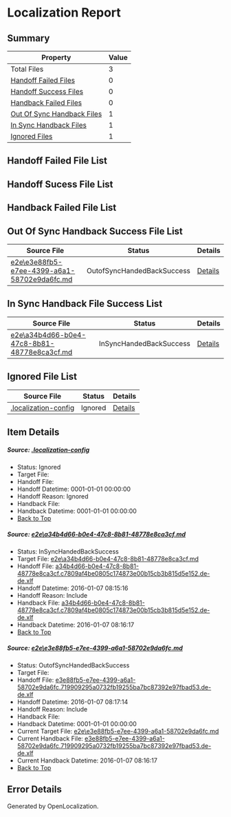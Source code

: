 # <a name='report-top'></a> Localization Report

## Summary
 Property | Value 
 -------- | ----- 
 Total Files | 3
[ Handoff Failed Files ](#handoff-failed-list)| 0
[ Handoff Success Files ](#handoff-success-list)| 0
[ Handback Failed Files ](#handback-failed-list)| 0
[ Out Of Sync Handback Files ](#outofsync-handback-success-list)| 1
[ In Sync Handback Files ](#insync-handback-success-list)| 1
[ Ignored Files ](#ignored-list)| 1

## <a name='handoff-failed-list'></a> Handoff Failed File List

## <a name='handoff-success-list'></a> Handoff Sucess File List

## <a name='handback-failed-list'></a> Handback Failed File List

## <a name='outofsync-handback-success-list'></a> Out Of Sync Handback Success File List
 Source File | Status | Details 
 ----------- | ------ | ------- 
 [e2e\e3e88fb5-e7ee-4399-a6a1-58702e9da6fc.md](https://github.com/OpenLocalizationTest/oltest/blob/7c7d6384dc51fde8ae9de12f95decaef84b55b71/e2e/e3e88fb5-e7ee-4399-a6a1-58702e9da6fc.md) | OutofSyncHandedBackSuccess | [Details](#620787e45ec3ce552d9cf5b7f25154a1b150da6c2)

## <a name='insync-handback-success-list'></a> In Sync Handback File Success List
 Source File | Status | Details 
 ----------- | ------ | ------- 
 [e2e\a34b4d66-b0e4-47c8-8b81-48778e8ca3cf.md](https://github.com/OpenLocalizationTest/oltest/blob/972cf8d2dfb16fb0a768fad1b8a67c04053f5b08/e2e/a34b4d66-b0e4-47c8-8b81-48778e8ca3cf.md) | InSyncHandedBackSuccess | [Details](#e317072c63a8317e0dc643ba73a46202bb10bb171)

## <a name='ignored-list'></a> Ignored File List
 Source File | Status | Details 
 ----------- | ------ | ------- 
 [.localization-config](https://github.com/OpenLocalizationTest/oltest/blob/7c7d6384dc51fde8ae9de12f95decaef84b55b71/.localization-config) | Ignored | [Details](#e4725be8631cbe979bbe0fa8b97cd75f1fd41d4d0)

## Item Details
##### <a name='e4725be8631cbe979bbe0fa8b97cd75f1fd41d4d0'></a> Source: [.localization-config](https://github.com/OpenLocalizationTest/oltest/blob/7c7d6384dc51fde8ae9de12f95decaef84b55b71/.localization-config)
* Status: Ignored
* Target File: 
* Handoff File: 
* Handoff Datetime: 0001-01-01 00:00:00
* Handoff Reason: Ignored
* Handback File: 
* Handback Datetime: 0001-01-01 00:00:00
* [Back to Top](#report-top)

##### <a name='e317072c63a8317e0dc643ba73a46202bb10bb171'></a> Source: [e2e\a34b4d66-b0e4-47c8-8b81-48778e8ca3cf.md](https://github.com/OpenLocalizationTest/oltest/blob/972cf8d2dfb16fb0a768fad1b8a67c04053f5b08/e2e/a34b4d66-b0e4-47c8-8b81-48778e8ca3cf.md)
* Status: InSyncHandedBackSuccess
* Target File: [e2e\a34b4d66-b0e4-47c8-8b81-48778e8ca3cf.md](https://github.com/OpenLocalizationTestOrg/oltest.de-de/blob/a66a575257757034662eb42a0868c1660abdb845/e2e/a34b4d66-b0e4-47c8-8b81-48778e8ca3cf.md)
* Handoff File: [a34b4d66-b0e4-47c8-8b81-48778e8ca3cf.c7809af4be0805c174873e00b15cb3b815d5e152.de-de.xlf](https://github.com/OpenLocalizationTestOrg/olhandoff/blob/c661daf871d3ad6de9c52ef18d2d5b3824fa3a33/ol-handoff/OpenLocalizationTestOrg/oltest.de-de/yufeih/a34b4d66-b0e4-47c8-8b81-48778e8ca3cf.c7809af4be0805c174873e00b15cb3b815d5e152.de-de.xlf)
* Handoff Datetime: 2016-01-07 08:15:16
* Handoff Reason: Include
* Handback File: [a34b4d66-b0e4-47c8-8b81-48778e8ca3cf.c7809af4be0805c174873e00b15cb3b815d5e152.de-de.xlf](https://github.com/OpenLocalizationTestOrg/olhandback/blob/e69754500aab1cd09c6f24dc889749b645fb9dee/ol-handback/OpenLocalizationTestOrg/oltest.de-de/yufeih/a34b4d66-b0e4-47c8-8b81-48778e8ca3cf.c7809af4be0805c174873e00b15cb3b815d5e152.de-de.xlf)
* Handback Datetime: 2016-01-07 08:16:17
* [Back to Top](#report-top)

##### <a name='620787e45ec3ce552d9cf5b7f25154a1b150da6c2'></a> Source: [e2e\e3e88fb5-e7ee-4399-a6a1-58702e9da6fc.md](https://github.com/OpenLocalizationTest/oltest/blob/7c7d6384dc51fde8ae9de12f95decaef84b55b71/e2e/e3e88fb5-e7ee-4399-a6a1-58702e9da6fc.md)
* Status: OutofSyncHandedBackSuccess
* Target File: 
* Handoff File: [e3e88fb5-e7ee-4399-a6a1-58702e9da6fc.719909295a0732fb19255ba7bc87392e97fbad53.de-de.xlf](https://github.com/OpenLocalizationTestOrg/olhandoff/blob/82659c6b5d28b86aaea430fe9404667643b1ba0a/ol-handoff/OpenLocalizationTestOrg/oltest.de-de/yufeih/e3e88fb5-e7ee-4399-a6a1-58702e9da6fc.719909295a0732fb19255ba7bc87392e97fbad53.de-de.xlf)
* Handoff Datetime: 2016-01-07 08:17:14
* Handoff Reason: Include
* Handback File: 
* Handback Datetime: 0001-01-01 00:00:00
* Current Target File: [e2e\e3e88fb5-e7ee-4399-a6a1-58702e9da6fc.md](https://github.com/OpenLocalizationTestOrg/oltest.de-de/blob/a66a575257757034662eb42a0868c1660abdb845/e2e/e3e88fb5-e7ee-4399-a6a1-58702e9da6fc.md)
* Current Handback File: [e3e88fb5-e7ee-4399-a6a1-58702e9da6fc.719909295a0732fb19255ba7bc87392e97fbad53.de-de.xlf](https://github.com/OpenLocalizationTestOrg/olhandback/blob/e69754500aab1cd09c6f24dc889749b645fb9dee/ol-handback/OpenLocalizationTestOrg/oltest.de-de/yufeih/e3e88fb5-e7ee-4399-a6a1-58702e9da6fc.719909295a0732fb19255ba7bc87392e97fbad53.de-de.xlf)
* Current Handback Datetime: 2016-01-07 08:16:17
* [Back to Top](#report-top)


## Error Details

Generated by OpenLocalization.
